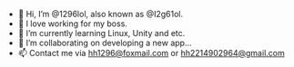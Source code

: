 - 👋 Hi, I’m @1296lol, also known as @I2g61ol.
- 👀 I love working for my boss.
- 🌱 I’m currently learning Linux, Unity and etc.
- 💞️ I’m collaborating on developing a new app...
- 📫 Contact me via hh1296@foxmail.com or hh2214902964@gmail.com

<!---
1296lol/1296lol is a ✨ special ✨ repository because its `README.md` (this file) appears on your GitHub profile.
You can click the Preview link to take a look at your changes.
--->
